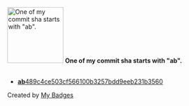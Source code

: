 <img src="https://my-badges.github.io/my-badges/ab-commit.png" alt="One of my commit sha starts with &quot;ab&quot;." title="One of my commit sha starts with &quot;ab&quot;." width="128">
<strong>One of my commit sha starts with &quot;ab&quot;.</strong>
<br><br>

- <a href="https://github.com/Rignchen/MatliceSorcery2/commit/ab489c4ce503cf566100b3257bdd9eeb231b3560"><strong>ab</strong>489c4ce503cf566100b3257bdd9eeb231b3560</a>


Created by <a href="https://github.com/my-badges/my-badges">My Badges</a>